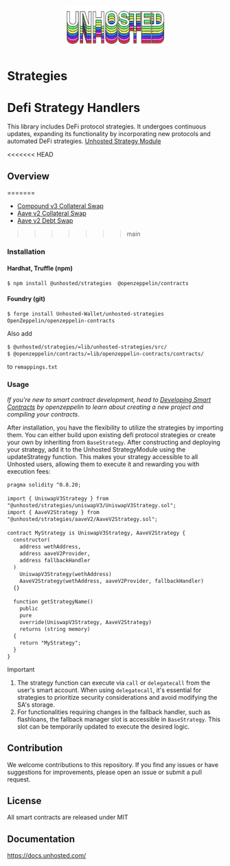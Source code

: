 # <p align="center"><img src="logo.png" alt="Unhosted" height="100px"></p>

# Strategies

# Defi Strategy Handlers

This library includes DeFi protocol strategies. It undergoes continuous updates, expanding its functionality by incorporating new protocols and automated DeFi strategies. [Unhosted Strategy Module](https://github.com/Unhosted-Wallet/unhosted-modules/tree/main/strategy-module)

<<<<<<< HEAD
## Overview
=======
- [Compound v3 Collateral Swap](./src/CollateralSwap/CompV3CollateralSwapH.sol)
- [Aave v2 Collateral Swap](./src/CollateralSwap/AaveV2CollateralSwapH.sol)
- [Aave v2 Debt Swap](./src/DebtSwap/AaveV2DebtSwapH.sol)
>>>>>>> main

### Installation

#### Hardhat, Truffle (npm)

```
$ npm install @unhosted/strategies  @openzeppelin/contracts
```

#### Foundry (git)

```
$ forge install Unhosted-Wallet/unhosted-strategies OpenZeppelin/openzeppelin-contracts
```

Also add  
```
$ @unhosted/strategies/=lib/unhosted-strategies/src/  
$ @openzeppelin/contracts/=lib/openzeppelin-contracts/contracts/
```
to `remappings.txt`

### Usage

<em>If you're new to smart contract development, head to [Developing Smart Contracts](https://docs.openzeppelin.com/learn/developing-smart-contracts) by openzeppelin to learn about creating a new project and compiling your contracts</em>.

After installation, you have the flexibility to utilize the strategies by importing them. You can either build upon existing defi protocol strategies or create your own by inheriting from `BaseStrategy`. After constructing and deploying your strategy, add it to the Unhosted StrategyModule using the updateStrategy function. This makes your strategy accessible to all Unhosted users, allowing them to execute it and rewarding you with execution fees:

```solidity
pragma solidity ^0.8.20;

import { UniswapV3Strategy } from "@unhosted/strategies/uniswapV3/UniswapV3Strategy.sol";
import { AaveV2Strategy } from "@unhosted/strategies/aaveV2/AaveV2Strategy.sol";

contract MyStrategy is UniswapV3Strategy, AaveV2Strategy {
  constructor(
    address wethAddress,
    address aaveV2Provider,
    address fallbackHandler
  )
    UniswapV3Strategy(wethAddress)
    AaveV2Strategy(wethAddress, aaveV2Provider, fallbackHandler)
  {}

  function getStrategyName()
    public
    pure
    override(UniswapV3Strategy, AaveV2Strategy)
    returns (string memory)
  {
    return "MyStrategy";
  }
}
```

> [!IMPORTANT]
>
> 1. The strategy function can execute via `call` or `delegatecall` from the user's smart account. When using `delegatecall`, it's essential for strategies to prioritize security considerations and avoid modifying the SA's storage.
> 2. For functionalities requiring changes in the fallback handler, such as flashloans, the fallback manager slot is accessible in `BaseStrategy`. This slot can be temporarily updated to execute the desired logic.

## Contribution

We welcome contributions to this repository. If you find any issues or have suggestions for improvements, please open an issue or submit a pull request.

## License

All smart contracts are released under MIT

## Documentation

https://docs.unhosted.com/
